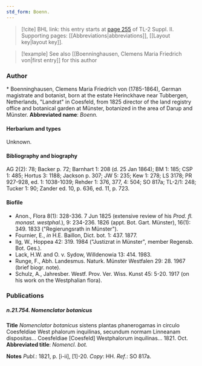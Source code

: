 ```yaml
---
std_form: Boenn.
---
```


> [!cite] BHL link: this entry starts at [page 255](https://www.biodiversitylibrary.org/page/33265452) of TL-2 Suppl. II.
> Supporting pages: [[Abbreviations|abbreviations]], [[Layout key|layout key]].

> [!example] See also [[Boenninghausen, Clemens Maria Friedrich von|first entry]] for this author

### Author

\* Boenninghausen, Clemens Maria Friedrich von (1785-1864), German magistrate and botanist, born at the estate Herinckhave near Tubbergen, Netherlands, "Landrat" in Coesfeld, from 1825 director of the land registry office and botanical garden at Münster, botanized in the area of Darup and Münster. 
**Abbreviated name**: *Boenn.*

#### Herbarium and types

Unknown.

#### Bibliography and biography

AG 2(2): 78; Backer p. 72; Barnhart 1: 208 (d. 25 Jan 1864); BM 1: 185; CSP 1: 485; Hortus 3: 1188; Jackson p. 307; JW 5: 235; Kew 1: 278; LS 3178; PR 927-928, ed. 1: 1038-1039; Rehder 1: 376, 377, 4: 504; SO 817a; TL-2/1: 248; Tucker 1: 90; Zander ed. 10, p. 636, ed. 11, p. 723.

#### Biofile

- Anon., Flora 8(1): 328-336. 7 Jun 1825 (extensive review of his *Prod. fl. monast. westphal.*), 9: 234-236. 1826 (appt. Bot. Gart. Münster), 16(1): 349. 1833 ("Regierungsrath in Münster").
- Fournier, E., *in* H.E. Baillon, Dict. bot. 1: 437. 1877.
- Ilg, W., Hoppea 42: 319. 1984 ("Justizrat in Münster", member Regensb. Bot. Ges.).
- Lack, H.W. and O. v. Sydow, Willdenowia 13: 414. 1983.
- Runge, F., Abh. Landesmus. Naturk. Münster Westfalen 29: 28. 1967 (brief biogr. note).
- Schulz, A., Jahresber. Westf. Prov. Ver. Wiss. Kunst 45: 5-20. 1917 (on his work on the Westphalian flora).

### Publications

##### n.21.754. Nomenclator botanicus

**Title**
*Nomenclator botanicus* sistens plantas phanerogamas in circulo Coesfeldiae West phalorum inquilinas, secundum normam Linneanam dispositas... Coesfeldiae \[Coesfeld\] Westphalorum inquilinas... 1821. Oct.
**Abbreviated title**: *Nomencl. bot.*

**Notes**
*Publ*.: 1821, p. \[i-ii\], \[1\]-20. *Copy*: HH.
*Ref*.: SO 817a.

